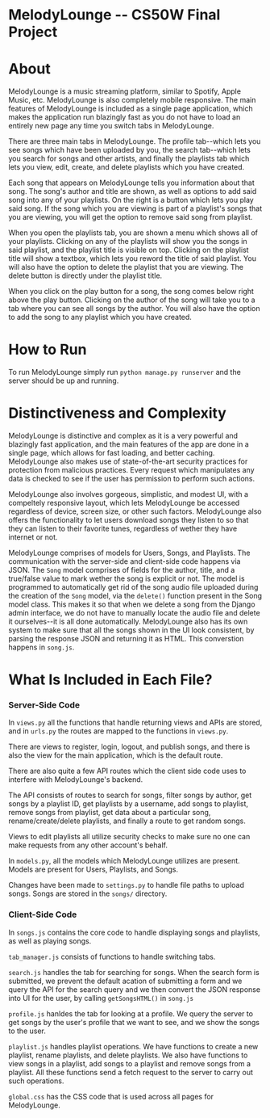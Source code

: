 # MelodyLounge -- CS50W Final Project

# About
MelodyLounge is a music streaming platform, similar to Spotify, Apple Music, etc. 
MelodyLounge is also completely mobile responsive. The main features of MelodyLounge is included as a single page application,
which makes the application run blazingly fast as you do not have to load an entirely new page any time you switch tabs in MelodyLounge.

There are three main tabs in MelodyLounge. The profile tab--which lets you see songs which have been uploaded by you, the search tab--which lets you search for songs and other artists, and finally the playlists tab which lets you view, edit, create, and delete playlists which you have created.

Each song that appears on MelodyLounge tells you information about that song. The song's author and title are shown, as well as options to add said song into any
of your playlists. On the right is a button which lets you play said song. If the song which you are viewing is part of a playlist's songs that you are viewing, you will get the option to remove said song from playlist. 

When you open the playlists tab, you are shown a menu which shows all of your playlists. Clicking on any of the playlists will show you the songs in said playlist, and the playlist title is visible on top. Clicking on the playlist title will show a textbox, which lets you reword the title of said playlist. You will also have the option to
delete the playlist that you are viewing. The delete button is directly under the playlist title. 

When you click on the play button for a song, the song comes below right above the play button. Clicking on the author of the song will take you to a tab where you can see all songs by the
author. You will also have the option to add the song to any playlist which you have created. 

# How to Run
To run MelodyLounge simply run `python manage.py runserver` and the server should be up and running.

# Distinctiveness and Complexity
MelodyLounge is distinctive and complex as it is a very powerful and blazingly fast application, and the main features of the app are done in a single page, which allows for fast loading, and better caching. MelodyLounge also makes use of state-of-the-art security practices for protection from malicious practices. Every request which manipulates any data is checked to see if the user has permission to perform such actions.

MelodyLounge also involves gorgeous, simplistic, and modest UI, with a compeltely responsive layout, which lets MelodyLounge be accessed regardless of device, screen size, or other such factors. MelodyLounge also offers the functionality to let users download songs they listen to so that they can listen to their favorite tunes, regardless of wether they have internet or not.  

MelodyLounge comprises of models for Users, Songs, and Playlists. The communication with the server-side and client-side code happens via JSON. The `Song` model comprises of fields for the author, title, and a true/false value to mark wether the song is explicit or not. The model is programmed to automatically get rid of the song audio file uploaded during the creation of the `Song` model, via the `delete()` function present in the Song model class. This makes it so that when we delete a song from the Django admin interface, we do not have to manually locate the audio file and delete it ourselves--it is all done automatically. MelodyLounge also has its own system to make sure that all the songs shown in the UI look consistent, by parsing the response JSON and returning it as HTML. This converstion happens in `song.js`. 

# What Is Included in Each File?

### Server-Side Code
In `views.py` all the functions that handle returning views and APIs are stored, and in `urls.py` the routes are mapped to the functions in `views.py`.

There are views to register, login, logout, and publish songs, and there is also the view for the main application, which is the default route.

There are also quite a few API routes which the client side code uses to interfere with MelodyLounge's backend. 

The API consists of routes to search for songs, filter songs by author, get songs by a playlist ID, get playlists by a username, add songs to playlist, remove songs from playlist, get data about a particular song, rename/create/delete playlists, and finally a route to get random songs.

Views to edit playlists all utilize security checks to make sure no one can make requests from any other account's behalf. 

In `models.py`, all the models which MelodyLounge utilizes are present. Models are present for Users, Playlists, and Songs.

Changes have been made to `settings.py` to handle file paths to upload songs. Songs are stored in the `songs/` directory.

### Client-Side Code
In `songs.js` contains the core code to handle displaying songs and playlists, as well as playing songs.

`tab_manager.js` consists of functions to handle switching tabs. 

`search.js` handles the tab for searching for songs. When the search form is submitted, we prevent the default acation of submitting a form and we query the API for the search query and we then convert the JSON response into UI for the user, by calling `getSongsHTML()` in `song.js`

`profile.js` hanldes the tab for looking at a profile. We query the server to get songs by the user's profile that we want to see, and we show the songs to the user.

`playlist.js` handles playlist operations. We have functions to create a new playlist, rename playlists, and delete playlists. We also have functions to view songs in a playlist, add songs to a playlist and remove songs from a playlist. All these functions send a fetch request to the server to carry out such operations.

`global.css` has the CSS code that is used across all pages for MelodyLounge.
